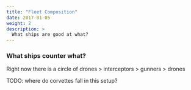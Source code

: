```yaml
---
title: "Fleet Composition"
date: 2017-01-05
weight: 2
description: >
  What ships are good at what?
---
```


### What ships counter what?
Right now there is a circle of
drones > interceptors > gunners > drones

TODO: where do corvettes fall in this setup?